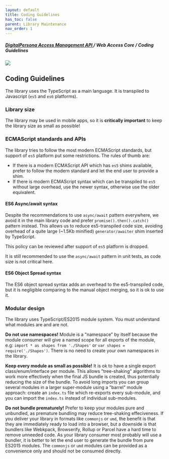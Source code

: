 ```yaml
---
layout: default
title: Coding Guidelines
has_toc: false
parent: Library Maintenance
nav_order: 1  
---
```

##### [DigitalPersona Access Management API ](https://hidglobal.github.io/digitalpersona-access-management-api/)/ Web Access Core / Coding Guidelines  
![](../assets/HID-DPAM-Core.png)  
## Coding Guidelines

The library uses the TypeScript as a main language. It is transpiled to Javascript (`es5` and `es6` platforms).

### Library size

The library may be used in mobile apps, so it is **critically important** to keep the library size as small as possible!

### ECMAScript standards and APIs

The library tries to follow the most modern ECMAScript standards, but support of `es5` platform put some restrictions.
The rules of thumb are:

* If there is a modern ECMAScript API which has `es5` shims available, prefer to follow the modern standard and let
the end user to provide a shim.
* If there is modern ECMAScript syntax which can be transpiled to `es5` without large overhead, use the newer syntax, 
  otherwise use the older equivalent.

#### ES6 Async/await syntax

Despite the recommendations to use `async/await` pattern everywhere, we avoid it in the main library code and prefer
`promise().then().catch()` pattern instead. This allows us to reduce es5-transpiled code size, avoiding overhead of 
a quite large (~1.5Kb minified) `generator/awaiter` shim inserted by TypeScript.

This policy can be reviewed after support of `es5` platform is dropped.

It is still recommended to use the `async/await` pattern in unit tests, as code size is not critical here.

#### ES6 Object Spread syntax

The ES6 object spread syntax adds an overhead to the es5-transpiled code, but it is negligible comparing to the manual
object merging, so it is ok to use it.

### Modular design

The library uses TypeScript/ES2015 module system. You must understand what modules are and are not.

**Do not use namespaces!** Module is a "namespace" by itself because the module consumer will give
a named scope for all exports of the module, e.g: `import * as shapes from './Shapes'` or `var shapes = require('./Shapes')`.
There is no need to create your own namespaces in the library.

**Keep every module as small as possible!** It is ok to have a single export class/enum/interface per module. 
This allows "tree-shaking" algorithms to work more effectively when the final JS bundle is created, 
thus potentially reducing the size of the bundle. To avoid long imports you can group several modules 
in a larger super-module using a "barrel" module approach: create an `index.ts` file which re-exports
every sub-module, and you can import the `index.ts` instead of individual sub-modules.

**Do not bundle prematurely!** Prefer to keep your modules pure and unbundled, as premature bundling
may reduce tree-shaking effeciveness. If you deliver your library in formats like `commonjs` or `umd`,
the benefit is that they are immediately ready to load into a browser, but a downside is that bundlers
like Webkpack, Browserify, Rollup or Parcel have a hard time to remove unneeded code. As your library consumer
most probably will use a bundler, it is better to let the end user to generate the bundle from pure ES2015 modules.
The `commonjs` or `umd` modules can be provided as a convenience only and should not be consumed directly.
